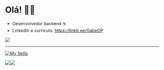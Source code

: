 # Olá! 🙋‍♂️

- Desenvolvedor backend ☕
- LinkedIn e currículo: https://linktr.ee/GabeOP

<div>
  <img align="center" src="https://img.shields.io/badge/e--mail%3A-gabrieoliveirap1%40hotmail.com-blue"/>
</div>

<hr> 

[![My Skills](https://skillicons.dev/icons?i=java,javascript,spring,aws,postgres,docker&theme=light)](https://skillicons.dev)

![](https://github-readme-stats.vercel.app/api?username=gabeOP&theme=transparent&hide_border=true&include_all_commits=true&count_private=false)![](https://github-readme-stats.vercel.app/api/top-langs/?username=gabeOP&theme=transparent&hide_border=true&include_all_commits=false&count_private=false&layout=compact)
